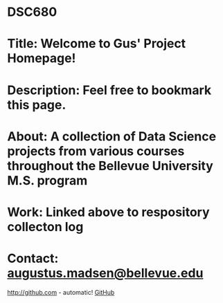 # DSC680
# Title: Welcome to Gus' Project Homepage!
# Description: Feel free to bookmark this page.
# About: A collection of Data Science projects from various courses throughout the Bellevue University M.S. program
# Work: Linked above to respository collecton log
# Contact: augustus.madsen@bellevue.edu

http://github.com - automatic!
[GitHub](http://github.com)
